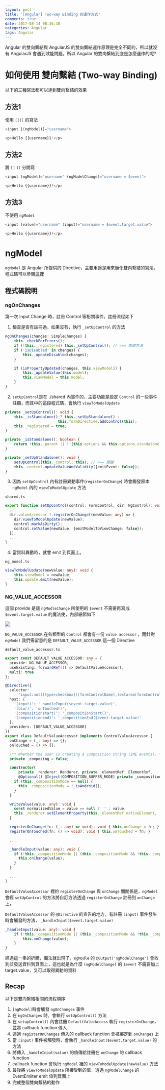 ```yaml
---
layout: post
title: '[Angular] Two-way Binding 的運作方式'
comments: true
date: 2017-08-14 08:36:38
categories: Angular
tags: Angular
---
```


Angular 的雙向繫結與 AngularJS 的雙向繫結運作原理是完全不同的，所以就沒有 AngularJS 會遇到效能問題。所以 Angular 的雙向繫結到底是怎麼運作的呢?

<!-- more -->

# 如何使用 雙向繫結 (Two-way Binding)

以下的三種寫法都可以達到雙向繫結的效果

## 方法1
使用 `[()]` 的寫法

```typescript
<input [(ngModel)]="username">

<p>Hello {{username}}!</p>
```
## 方法2

將 `[]` `()` 分開寫

```typescript
<input [ngModel]="username" (ngModelChange)="username = $event">

<p>Hello {{username}}!</p>
```
## 方法3
不使用 `ngModel` 

```typescript
<input [value]="username" (input)="username = $event.target.value">

<p>Hello {{username}}!</p>
```



# ngModel
`ngModel` 是 Angular 所提供的 Directive，主要用途是用來簡化雙向繫結的寫法，程式碼可以參閱[這裡](https://github.com/angular/angular/blob/master/packages/forms/src/directives/ng_model.ts)

## 程式碼說明
### ngOnChanges

第一次 Input Change 時，註冊 Control 等相關事件，註冊流程如下
1. 檢查是否有註冊過，如果沒有，執行 `_setUpControl` 的方法

```typescript
ngOnChanges(changes: SimpleChanges) {
    this._checkForErrors();
    if (!this._registered) this._setUpControl(); // <== 關鍵方法
    if ('isDisabled' in changes) {
        this._updateDisabled(changes);
    }

    if (isPropertyUpdated(changes, this.viewModel)) {
        this._updateValue(this.model);
        this.viewModel = this.model;
    }
}
```  

2.  `setUpControl`是在 ./shared 內實作的，主要功能是設定 `Control` 的一些事件註冊，而其中的這段程式碼，會執行 `viewToModelUpdate`


```typescript
private _setUpControl(): void {
    this._isStandalone() ? this._setUpStandalone() :
                        this.formDirective.addControl(this);
    this._registered = true;
}

private _isStandalone(): boolean {
    return !this._parent || !!(this.options && this.options.standalone);
}

private _setUpStandalone(): void {
    setUpControl(this._control, this); // <== 關鍵
    this._control.updateValueAndValidity({emitEvent: false});
}
```

3. 因為 `setUpControl` 內有註冊異動事件(`registerOnChange`) 時會觸發原本 `ngModel` 內的 `viewToModelUpdate` 方法

`shared.ts`

```typescript
export function setUpControl(control: FormControl, dir: NgControl): void {
  ...
  dir.valueAccessor !.registerOnChange((newValue: any) => {
    dir.viewToModelUpdate(newValue);
    control.markAsDirty();
    control.setValue(newValue, {emitModelToViewChange: false});
  });
  ...
}  
```

4. 當資料異動時，就會 emit 到頁面上。

`ng_model.ts` 

```typescript
viewToModelUpdate(newValue: any): void {
    this.viewModel = newValue;
    this.update.emit(newValue);
}
```

### NG_VALUE_ACCESSOR
這個 provide 是讓 `ngModleChange` 所使用的 `$event` 不需要再寫成 `$event.target.value` 的魔法使，內部細節如下

![](http://i.imgur.com/Qsb228V.png)

`NG_VALUE_ACCESSOR` 在各類型的 `Control` 都會有一份 `value accessor` ，而針對 `ngModel` 我們需留意的是 `DEFAULT_VALUE_ACCESSOR` 這一個 Directive

`default_value_accessor.ts`

```typescript
export const DEFAULT_VALUE_ACCESSOR: any = {
  provide: NG_VALUE_ACCESSOR,
  useExisting: forwardRef(() => DefaultValueAccessor),
  multi: true
};
```


```typescript
@Directive({
  selector:
      'input:not([type=checkbox])[formControlName],textarea[formControlName],input:not([type=checkbox])[formControl],textarea[formControl],input:not([type=checkbox])[ngModel],textarea[ngModel],[ngDefaultControl]',
  host: {
    '(input)': '_handleInput($event.target.value)',
    '(blur)': 'onTouched()',
    '(compositionstart)': '_compositionStart()',
    '(compositionend)': '_compositionEnd($event.target.value)'
  },
  providers: [DEFAULT_VALUE_ACCESSOR]
})
export class DefaultValueAccessor implements ControlValueAccessor {
  onChange = (_: any) => {};
  onTouched = () => {};

  /** Whether the user is creating a composition string (IME events). */
  private _composing = false;

  constructor(
      private _renderer: Renderer, private _elementRef: ElementRef,
      @Optional() @Inject(COMPOSITION_BUFFER_MODE) private _compositionMode: boolean) {
    if (this._compositionMode == null) {
      this._compositionMode = !_isAndroid();
    }
  }

  writeValue(value: any): void {
    const normalizedValue = value == null ? '' : value;
    this._renderer.setElementProperty(this._elementRef.nativeElement, 'value', normalizedValue);
  }

  registerOnChange(fn: (_: any) => void): void { this.onChange = fn; }
  registerOnTouched(fn: () => void): void { this.onTouched = fn; }

  ...

  _handleInput(value: any): void {
    if (!this._compositionMode || (this._compositionMode && !this._composing)) {
      this.onChange(value);
    }
  }

  ...
}

```
`DefaultValueAccessor` 裡的 `registerOnChange` 與 `onChange` 間關係是，`ngModel` 會經 `setUpControl` 的方法將自訂方法透過 `registerOnChange` 註冊到 `onChange` 上，

`DefaultValueAccessor` 的 `@Directive` 的宣告的地方，有註冊 `(input)` 事件發生時會觸發的方法， `_handleInput($event.target.value)`

```typescript
_handleInput(value: any): void {
    if (!this._compositionMode || (this._compositionMode && !this._composing)) {
        this.onChange(value);
    }
}
```

經過這一串的折騰，魔法就出現了，`ngModle` 的 `@Output('ngModelChange')` 會收到並發送資料到頁面上，這也就是為什麼 `(ngModelChange)` 的 `$event` 不需要加上 target.value，又可以取得異動的資料

## Recap
以下是雙向繫結相關的流程順序
1. `[ngModel]`時會觸發 `ngOnChanges` 事件
2. 在 `ngOnChanges` 時，會執行 `setUpControl()` 方法
3. 在 `setupControl()` 內會註冊 `DefaultValueAccess` 執行 `registerOnChange`，並將 callback function 傳入
4. 透過 `registerOnChanges` 傳入的 callback function 會被綁定到 `onChanges` 上
5. 當 `(input)` 事件被觸發時，會執行 `_handleInput($event.target.value)` 的方法
6. 將傳入 `_handleInput(value)` 的值傳給註冊在 `onChange` 的 callback function
7. callback function 會執行 `ngModel` 裡的 `viewToModelUpdate(newValue)` 方法
8. 最後將 `viewToModelUpdate` 所接受到的值，透過 `ngModelChange` 的 EventEmiiter emit 值到頁面上
9. 完成整個雙向繫結的動作